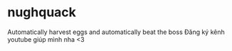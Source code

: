 # nughquack
Automatically harvest eggs and automatically beat the boss
Đăng ký kênh youtube giúp mình nha <3
